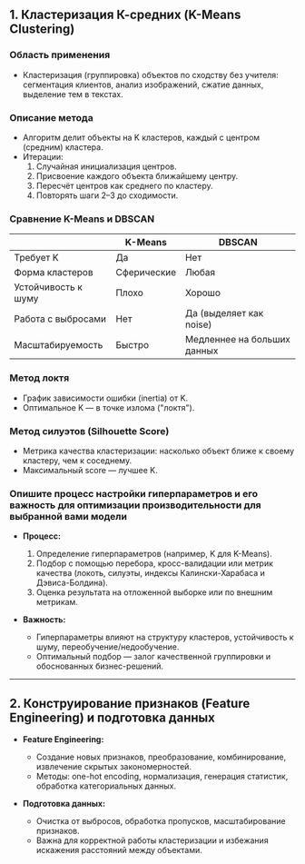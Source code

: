 ## 1. Кластеризация К-средних (K-Means Clustering)

### Область применения
- Кластеризация (группировка) объектов по сходству без учителя: сегментация клиентов, анализ изображений, сжатие данных, выделение тем в текстах.

### Описание метода
- Алгоритм делит объекты на K кластеров, каждый с центром (средним) кластера.
- Итерации:
  1. Случайная инициализация центров.
  2. Присвоение каждого объекта ближайшему центру.
  3. Пересчёт центров как среднего по кластеру.
  4. Повторять шаги 2–3 до сходимости.

### Сравнение K-Means и DBSCAN

|                      | **K-Means**                | **DBSCAN**                        |
|----------------------|----------------------------|-----------------------------------|
| Требует K            | Да                         | Нет                               |
| Форма кластеров      | Сферические                | Любая                             |
| Устойчивость к шуму  | Плохо                      | Хорошо                            |
| Работа с выбросами   | Нет                        | Да (выделяет как noise)           |
| Масштабируемость     | Быстро                     | Медленнее на больших данных       |

### Метод локтя
- График зависимости ошибки (inertia) от K.
- Оптимальное K — в точке излома ("локтя").

### Метод силуэтов (Silhouette Score)
- Метрика качества кластеризации: насколько объект ближе к своему кластеру, чем к соседнему.
- Максимальный score — лучшее K.

### Опишите процесс настройки гиперпараметров и его важность для оптимизации производительности для выбранной вами модели

- **Процесс:**
  1. Определение гиперпараметров (например, K для K-Means).
  2. Подбор с помощью перебора, кросс-валидации или метрик качества (локоть, силуэты, индексы Калински-Харабаса и Дэвиса-Болдина).
  3. Оценка результата на отложенной выборке или по внешним метрикам.

- **Важность:**  
  - Гиперпараметры влияют на структуру кластеров, устойчивость к шуму, переобучение/недообучение.
  - Оптимальный подбор — залог качественной группировки и обоснованных бизнес-решений.

---

## 2. Конструирование признаков (Feature Engineering) и подготовка данных

- **Feature Engineering:**
  - Создание новых признаков, преобразование, комбинирование, извлечение скрытых закономерностей.
  - Методы: one-hot encoding, нормализация, генерация статистик, обработка категориальных данных.

- **Подготовка данных:**
  - Очистка от выбросов, обработка пропусков, масштабирование признаков.
  - Важна для корректной работы кластеризации и избежания искажения расстояний между объектами.
